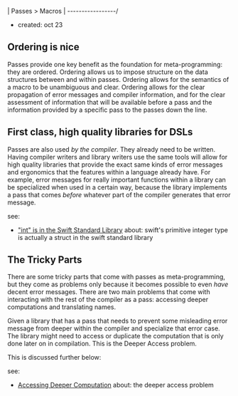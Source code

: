 | Passes > Macros |
\-----------------/
- created: oct 23

Ordering is nice
----------------

Passes provide one key benefit as the foundation for meta-programming: they are
ordered.  Ordering allows us to impose structure on the data structures between
and within passes.  Ordering allows for the semantics of a macro to be
unambiguous and clear.  Ordering allows for the clear propagation of error
messages and compiler information, and for the clear assessment of information
that will be available before a pass and the information provided by a specific
pass to the passes down the line.

First class, high quality libraries for DSLs
--------------------------------------------

Passes are also used _by the compiler_.  They already need to be written.
Having compiler writers and library writers use the same tools will allow for
high quality libraries that provide the exact same kinds of error messages and
ergonomics that the features within a language already have.  For example, error
messages for really important functions within a library can be specialized when
used in a certain way, because the library implements a pass that comes _before_
whatever part of the compiler generates that error message.

see:
- ["int" is in the Swift Standard Library](swift-int.md)
  about: swift's primitive integer type is actually a struct in the swift
  standard library

The Tricky Parts
----------------

There are some tricky parts that come with passes as meta-programming, but they
come as problems only because it becomes possible to even _have_ decent error
messages.  There are two main problems that come with interacting with the rest
of the compiler as a pass: accessing deeper computations and translating names.

Given a library that has a pass that needs to prevent some misleading error
message from deeper within the compiler and specialize that error case.  The
library might need to access or duplicate the computation that is only done
later on in compilation.  This is the Deeper Access problem.

This is discussed further below:

see:
- [Accessing Deeper Computation](deeper-access.md)
  about: the deeper access problem
